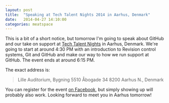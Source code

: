 ```yaml
---
layout: post
title:  "Speaking at Tech Talent Nights 2014 in Aarhus, Denmark"
date:   2014-04-27 14:10:00
categories: meatspace
---
```


This is a bit of a short notice, but tomorrow I'm going to speak about GitHub and our take on support at [Tech Talent Nights](https://www.facebook.com/events/607593989325248/) in Aarhus, Denmark. We're going to start at around 4:30 PM with an introduction to Revision control systems, Git and GitHub and make our way to how we run support at GitHub. The event ends at around 6:15 PM.

The exact address is:

> Lille Auditorium, Bygning 5510
> Åbogade 34
> 8200 Aarhus N., Denmark

You can register for the event [on Facebook](https://www.facebook.com/events/607593989325248/), but simply showing up will probably also work. Looking forward to meet you in Aarhus tomorrow!
